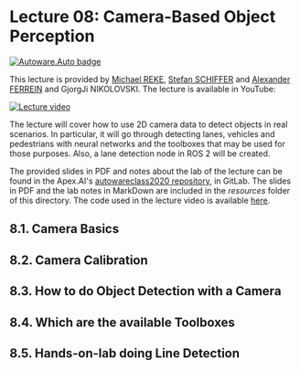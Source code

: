 # Lecture 08: Camera-Based Object Perception
[![Autoware.Auto badge](https://img.shields.io/badge/Autoware-Auto-orange.svg)](https://www.autoware.auto)

This lecture is provided by [Michael REKE](https://www.linkedin.com/in/michael-reke-54a90589/), [Stefan SCHIFFER](https://www.linkedin.com/in/stefanschiffer/) and [Alexander FERREIN](https://dblp.uni-trier.de/pers/f/Ferrein:Alexander.html) and GjorgJi NIKOLOVSKI. The lecture is available in YouTube:

[![Lecture video](https://img.youtube.com/vi/OtjTa-meJ-E/0.jpg)](https://www.youtube.com/watch?v=OtjTa-meJ-E)

The lecture will cover how to use 2D camera data to detect objects in real scenarios. In particular, it will go through detecting lanes, vehicles and pedestrians with neural networks and the toolboxes that may be used for those purposes. Also, a lane detection node in ROS 2 will be created.

The provided slides in PDF and notes about the lab of the lecture can be found in the Apex.AI's [autowareclass2020 repository](https://gitlab.com/ApexAI/autowareclass2020/-/blob/master/lectures/08_Perception_Camera), in GitLab. The slides in PDF and the lab notes in MarkDown are included in the *resources* folder of this directory. The code used in the lecture video is available [here](https://gitlab.com/ApexAI/autowareclass2020/-/tree/master/code/src/08_Perception_Camera).


## 8.1. Camera Basics



## 8.2. Camera Calibration



## 8.3. How to do Object Detection with a Camera



## 8.4. Which are the available Toolboxes



## 8.5. Hands-on-lab doing Line Detection




